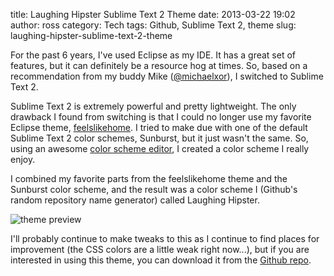 title: Laughing Hipster Sublime Text 2 Theme
date:   2013-03-22 19:02
author:   ross
category:   Tech
tags:   Github, Sublime Text 2, theme
slug:   laughing-hipster-sublime-text-2-theme

For the past 6 years, I've used Eclipse as my IDE. It has a great set of
features, but it can definitely be a resource hog at times. So, based on
a recommendation from my buddy Mike
(<a href="https://twitter.com/michaelxor" target="_blank">@michaelxor</a>), I switched to Sublime
Text 2.

Sublime Text 2 is extremely powerful and pretty lightweight. The only
drawback I found from switching is that I could no longer use my
favorite Eclipse theme,
<a href="http://eclipsecolorthemes.org/?view=theme&id=164" target="_blank">feelslikehome</a>. I
tried to make due with one of the default Sublime Text 2 color schemes,
Sunburst, but it just wasn't the same. So, using an awesome <a href="http://tmtheme-editor.herokuapp.com/" target="_blank">color
scheme editor</a>, I created a color
scheme I really enjoy.

I combined my favorite parts from the feelslikehome theme and the
Sunburst color scheme, and the result was a color scheme I (Github's
random repository name generator) called Laughing Hipster.

![theme preview]({filename}/images/theme.png)

I'll probably continue to make tweaks to this as I continue to find
places for improvement (the CSS colors are a little weak right now...),
but if you are interested in using this theme, you can download it from
the <a href="https://github.com/rossobrien/laughing-hipster" target="_blank">Github repo</a>.
